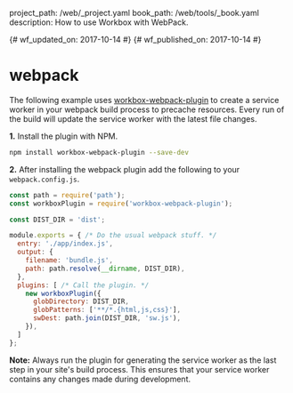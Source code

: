 project_path: /web/_project.yaml
book_path: /web/tools/_book.yaml
description: How to use Workbox with WebPack.

{# wf_updated_on: 2017-10-14 #}
{# wf_published_on: 2017-10-14 #}

# webpack

The following example uses [workbox-webpack-plugin](https://www.npmjs.com/package/workbox-webpack-plugin)
to create a service worker in your webpack build process to precache resources. Every run of the build will
update the service worker with the latest file changes.

**1.** Install the plugin with NPM.

```bash
npm install workbox-webpack-plugin --save-dev
```

**2.** After installing the webpack plugin add the following to your `webpack.config.js`.

```javascript
const path = require('path');
const workboxPlugin = require('workbox-webpack-plugin');

const DIST_DIR = 'dist';

module.exports = { /* Do the usual webpack stuff. */
  entry: './app/index.js',
  output: {
    filename: 'bundle.js',
    path: path.resolve(__dirname, DIST_DIR),
  },
  plugins: [ /* Call the plugin. */
    new workboxPlugin({
      globDirectory: DIST_DIR,
      globPatterns: ['**/*.{html,js,css}'],
      swDest: path.join(DIST_DIR, 'sw.js'),
    }),
  ]
};
```

**Note:** Always run the plugin for generating the service worker as the
last step in your site's build process. This ensures that your service
worker contains any changes made during development.
